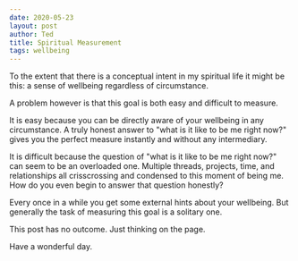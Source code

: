 ```yaml
---
date: 2020-05-23
layout: post
author: Ted
title: Spiritual Measurement
tags: wellbeing
---
```

To the extent that there is a conceptual intent in my spiritual life it might be this: a sense of wellbeing regardless of circumstance.

A problem however is that this goal is both easy and difficult to measure.

It is easy because you can be directly aware of your wellbeing in any circumstance. A truly honest answer to "what is it like to be me right now?" gives you the perfect measure instantly and without any intermediary.

It is difficult because the question of "what is it like to be me right now?" can seem to be an overloaded one. Multiple threads, projects, time, and relationships all crisscrossing and condensed to this moment of being me.  How do you even begin to answer that question honestly?

Every once in a while you get some external hints about your wellbeing. But generally the task of measuring this goal is a solitary one.

This post has no outcome. Just thinking on the page.

Have a wonderful day. 
